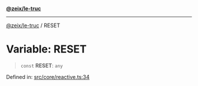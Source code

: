 [**@zeix/le-truc**](../README.md)

***

[@zeix/le-truc](../globals.md) / RESET

# Variable: RESET

> `const` **RESET**: `any`

Defined in: [src/core/reactive.ts:34](https://github.com/zeixcom/ui-element/blob/b9ddf83c928c93d84a49a796a2342da755e4896e/src/core/reactive.ts#L34)
